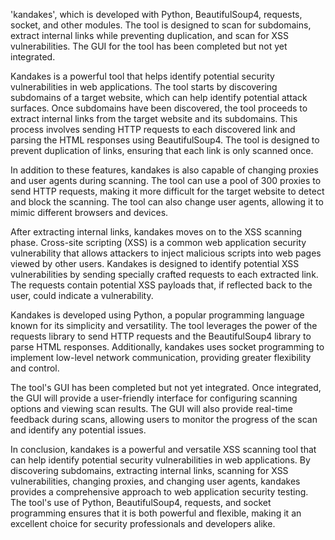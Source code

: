  'kandakes', which is developed with Python, BeautifulSoup4, requests, socket, and other modules. The tool is designed to scan for subdomains, extract internal links while preventing duplication, and scan for XSS vulnerabilities. The GUI for the tool has been completed but not yet integrated.

Kandakes is a powerful tool that helps identify potential security vulnerabilities in web applications. The tool starts by discovering subdomains of a target website, which can help identify potential attack surfaces. Once subdomains have been discovered, the tool proceeds to extract internal links from the target website and its subdomains. This process involves sending HTTP requests to each discovered link and parsing the HTML responses using BeautifulSoup4. The tool is designed to prevent duplication of links, ensuring that each link is only scanned once.

In addition to these features, kandakes is also capable of changing proxies and user agents during scanning. The tool can use a pool of 300 proxies to send HTTP requests, making it more difficult for the target website to detect and block the scanning. The tool can also change user agents, allowing it to mimic different browsers and devices.

After extracting internal links, kandakes moves on to the XSS scanning phase. Cross-site scripting (XSS) is a common web application security vulnerability that allows attackers to inject malicious scripts into web pages viewed by other users. Kandakes is designed to identify potential XSS vulnerabilities by sending specially crafted requests to each extracted link. The requests contain potential XSS payloads that, if reflected back to the user, could indicate a vulnerability.

Kandakes is developed using Python, a popular programming language known for its simplicity and versatility. The tool leverages the power of the requests library to send HTTP requests and the BeautifulSoup4 library to parse HTML responses. Additionally, kandakes uses socket programming to implement low-level network communication, providing greater flexibility and control.

The tool's GUI has been completed but not yet integrated. Once integrated, the GUI will provide a user-friendly interface for configuring scanning options and viewing scan results. The GUI will also provide real-time feedback during scans, allowing users to monitor the progress of the scan and identify any potential issues.

In conclusion, kandakes is a powerful and versatile XSS scanning tool that can help identify potential security vulnerabilities in web applications. By discovering subdomains, extracting internal links, scanning for XSS vulnerabilities, changing proxies, and changing user agents, kandakes provides a comprehensive approach to web application security testing. The tool's use of Python, BeautifulSoup4, requests, and socket programming ensures that it is both powerful and flexible, making it an excellent choice for security professionals and developers alike.
